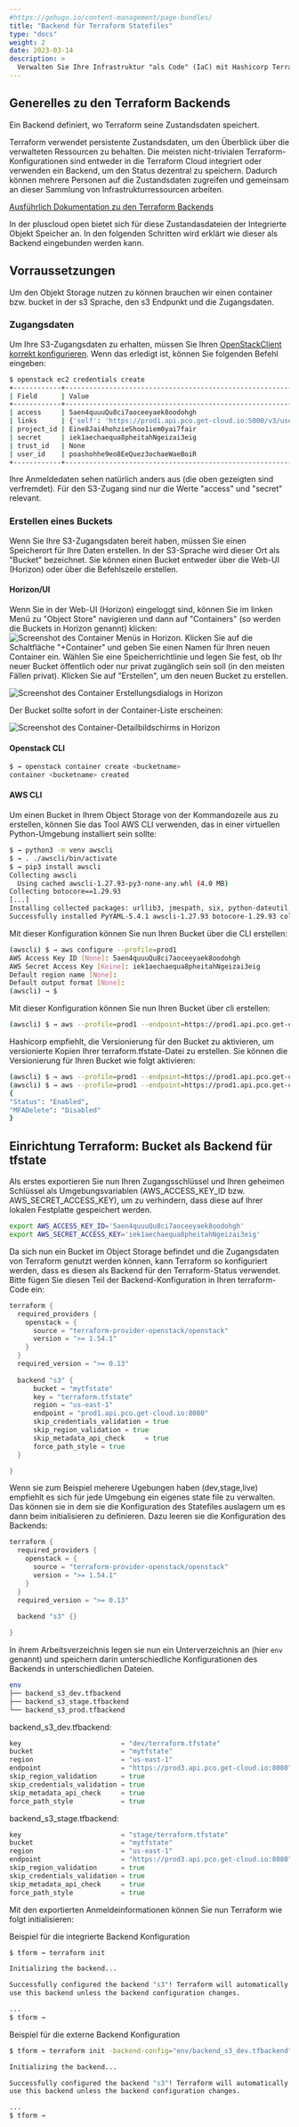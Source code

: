 ```yaml
---
#https://gohugo.io/content-management/page-bundles/
title: "Backend für Terraform Statefiles"
type: "docs"
weight: 2
date: 2023-03-14
description: >
  Verwalten Sie Ihre Infrastruktur "als Code" (IaC) mit Hashicorp Terraform und nutzen Sie OpenStack Object Storage als Backend für die Terraform Statefiles.
---
```


## Generelles zu den Terraform Backends

Ein Backend definiert, wo Terraform seine Zustandsdaten speichert.

Terraform verwendet persistente Zustandsdaten, um den Überblick über die verwalteten Ressourcen zu behalten. Die meisten nicht-trivialen Terraform-Konfigurationen sind entweder in die Terraform Cloud integriert oder verwenden ein Backend, um den Status dezentral zu speichern. Dadurch können mehrere Personen auf die Zustandsdaten zugreifen und gemeinsam an dieser Sammlung von Infrastrukturressourcen arbeiten.

[Ausführlich Dokumentation zu den Terraform Backends](https://developer.hashicorp.com/terraform/language/settings/backends/configuration)

In der pluscloud open bietet sich für diese Zustandasdateien der Integrierte Objekt Speicher an. In den folgenden Schritten wird erklärt wie dieser als Backend eingebunden werden kann.

## Vorraussetzungen

Um den Objekt Storage nutzen zu können brauchen wir einen container bzw. bucket in der s3 Sprache, den s3 Endpunkt und die Zugangsdaten.

### Zugangsdaten

Um Ihre S3-Zugangsdaten zu erhalten, müssen Sie Ihren [OpenStackClient korrekt konfigurieren](/de/compute/pluscloudopen/introduction/environments/#anmeldeinformationen-für-cli-tools). Wenn das erledigt ist, können Sie folgenden Befehl eingeben:

```bash
$ openstack ec2 credentials create
+------------+-----------------------------------------------------------------------------------------------------------------------------------------------------+
| Field      | Value                                                                                                                                               |
+------------+-----------------------------------------------------------------------------------------------------------------------------------------------------+
| access     | 5aen4quuuQu8ci7aoceeyaek8oodohgh                                                                                                                    |
| links      | {'self': 'https://prod1.api.pco.get-cloud.io:5000/v3/users/poashohhe9eo8EeQuez3ochaeWaeBoiR/credentials/OS-EC2/5aen4quuuQu8ci7aoceeyaek8oodohgh'}   |
| project_id | Eine8Jai4hohzieShoo1iem0yai7fair                                                                                                                    |
| secret     | iek1aechaequa8pheitahNgeizai3eig                                                                                                                    |
| trust_id   | None                                                                                                                                                |
| user_id    | poashohhe9eo8EeQuez3ochaeWaeBoiR                                                                                                                    |
+------------+-----------------------------------------------------------------------------------------------------------------------------------------------------+
```

Ihre Anmeldedaten sehen natürlich anders aus (die oben gezeigten sind verfremdet). Für den S3-Zugang sind nur die Werte "access" und "secret" relevant.

### Erstellen eines Buckets

Wenn Sie Ihre S3-Zugangsdaten bereit haben, müssen Sie einen Speicherort für Ihre Daten erstellen. In der S3-Sprache wird dieser Ort als "Bucket" bezeichnet. Sie können einen Bucket entweder über die Web-UI (Horizon) oder über die Befehlszeile erstellen.

#### Horizon/UI

Wenn Sie in der Web-UI (Horizon) eingeloggt sind, können Sie im linken Menü zu "Object Store" navigieren und dann auf "Containers" (so werden die Buckets in Horizon genannt) klicken: ![Screenshot des Container Menüs in Horizon](./container2.png).
Klicken Sie auf die Schaltfläche "+Container" und geben Sie einen Namen für Ihren neuen Container ein. Wählen Sie eine Speicherrichtlinie und legen Sie fest, ob Ihr neuer Bucket öffentlich oder nur privat zugänglich sein soll (in den meisten Fällen privat). Klicken Sie auf "Erstellen", um den neuen Bucket zu erstellen.

![Screenshot des Container Erstellungsdialogs in Horizon](./container1.png)

Der Bucket sollte sofort in der Container-Liste erscheinen:

![Screenshot des Container-Detailbildschirms in Horizon](./container3.png)

#### Openstack CLI

```bash
$ → openstack container create <bucketname>
container <bucketname> created
```

#### AWS CLI

Um einen Bucket in Ihrem Object Storage von der Kommandozeile aus zu erstellen, können Sie das Tool AWS CLI verwenden, das in einer virtuellen Python-Umgebung installiert sein sollte:

```bash
$ → python3 -m venv awscli
$ → . ./awscli/bin/activate
$ → pip3 install awscli
Collecting awscli
  Using cached awscli-1.27.93-py3-none-any.whl (4.0 MB)
Collecting botocore==1.29.93
[...]
Installing collected packages: urllib3, jmespath, six, python-dateutil, botocore, colorama, docutils, s3transfer, pyasn1, rsa, PyYAML, awscli
Successfully installed PyYAML-5.4.1 awscli-1.27.93 botocore-1.29.93 colorama-0.4.4 docutils-0.16 jmespath-1.0.1 pyasn1-0.4.8 python-dateutil-2.8.2 rsa-4.7.2 s3transfer-0.6.0 six-1.16.0 urllib3-1.26.15 
````

Mit dieser Konfiguration können Sie nun Ihren Bucket über die CLI erstellen:

```bash
(awscli) $ → aws configure --profile=prod1
AWS Access Key ID [None]: 5aen4quuuQu8ci7aoceeyaek8oodohgh
AWS Secret Access Key [Keine]: iek1aechaequa8pheitahNgeizai3eig
Default region name [None]: 
Default output format [None]: 
(awscli) → $
```

Mit dieser Konfiguration können Sie nun Ihren Bucket über cli erstellen:

```bash
(awscli) $ → aws --profile=prod1 --endpoint=https://prod1.api.pco.get-cloud.io:8080 s3api create-bucket --bucket mytfstate
```

Hashicorp empfiehlt, die Versionierung für den Bucket zu aktivieren, um versionierte Kopien Ihrer terraform.tfstate-Datei zu erstellen. Sie können die Versionierung für Ihren Bucket wie folgt aktivieren:

```bash
(awscli) $ → aws --profile=prod1 --endpoint=https://prod1.api.pco.get-cloud.io:8080 s3api put-bucket-versioning --bucket mytfstate --versioning-configuration 
(awscli) $ → aws --profile=prod1 --endpoint=https://prod1.api.pco.get-cloud.io:8080 s3api get-bucket-versioning --bucket mytfstate 
{
"Status": "Enabled",
"MFADelete": "Disabled"
}
```

## Einrichtung Terraform: Bucket als Backend für tfstate

Als erstes exportieren Sie nun Ihren Zugangsschlüssel und Ihren geheimen Schlüssel als Umgebungsvariablen (AWS_ACCESS_KEY_ID bzw. AWS_SECRET_ACCESS_KEY), um zu verhindern, dass diese auf Ihrer lokalen Festplatte gespeichert werden.

```bash
export AWS_ACCESS_KEY_ID='5aen4quuuQu8ci7aoceeyaek8oodohgh'
export AWS_SECRET_ACCESS_KEY='iek1aechaequa8pheitahNgeizai3eig'
```

Da sich nun ein Bucket im Object Storage befindet und die Zugangsdaten von Terraform genutzt werden können, kann Terraform so konfiguriert werden, dass es diesen als Backend für den Terraform-Status verwendet.
Bitte fügen Sie diesen Teil der Backend-Konfiguration in Ihren terraform-Code ein:

```go
terraform {
  required_providers {
    openstack = {
      source = "terraform-provider-openstack/openstack"
      version = ">= 1.54.1"
    }
  }
  required_version = ">= 0.13"
  
  backend "s3" {
      bucket = "mytfstate"
      key = "terraform.tfstate"
      region = "us-east-1" 
      endpoint = "prod1.api.pco.get-cloud.io:8080"
      skip_credentials_validation = true
      skip_region_validation = true
      skip_metadata_api_check     = true
      force_path_style = true
  }

}
```

Wenn sie zum Beispiel meherere Ugebungen haben (dev,stage,live) empfiehlt es sich für jede Umgebung ein eigenes state file zu verwalten. Das können sie in dem sie die Konfiguration des Statefiles auslagern um es dann beim initialisieren zu definieren.
Dazu leeren sie die Konfiguration des Backends:

```go
terraform {
  required_providers {
    openstack = {
      source = "terraform-provider-openstack/openstack"
      version = ">= 1.54.1"
    }
  }
  required_version = ">= 0.13"
  
  backend "s3" {}

}
```

In ihrem Arbeitsverzeichnis legen sie nun ein Unterverzeichnis an (hier ``env`` genannt) und speichern darin unterschiedliche Konfigurationen des Backends in unterschiedlichen Dateien.

```bash
env
├── backend_s3_dev.tfbackend
├── backend_s3_stage.tfbackend
└── backend_s3_prod.tfbackend
```

backend_s3_dev.tfbackend:

```go
key                         = "dev/terraform.tfstate"
bucket                      = "mytfstate"
region                      = "us-east-1"
endpoint                    = "https://prod3.api.pco.get-cloud.io:8080"
skip_region_validation      = true
skip_credentials_validation = true
skip_metadata_api_check     = true
force_path_style            = true
```

backend_s3_stage.tfbackend:

```go
key                         = "stage/terraform.tfstate"
bucket                      = "mytfstate"
region                      = "us-east-1"
endpoint                    = "https://prod3.api.pco.get-cloud.io:8080"
skip_region_validation      = true
skip_credentials_validation = true
skip_metadata_api_check     = true
force_path_style            = true
```

Mit den exportierten Anmeldeinformationen können Sie nun Terraform wie folgt initialisieren:

Beispiel für die integrierte Backend Konfiguration

```bash
$ tform → terraform init

Initializing the backend...

Successfully configured the backend "s3"! Terraform will automatically
use this backend unless the backend configuration changes.

...
$ tform → 
```

Beispiel für die externe Backend Konfiguration

```bash
$ tform → terraform init -backend-config="env/backend_s3_dev.tfbackend"

Initializing the backend...

Successfully configured the backend "s3"! Terraform will automatically
use this backend unless the backend configuration changes.

...
$ tform → 
```
